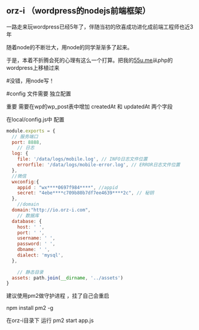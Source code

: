 ## orz-i （wordpress的nodejs前端框架）

一路走来玩wordpress已经5年了，伴随当初的欣喜成功进化成前端工程师也近3年

随着node的不断壮大，用node的同学渐渐多了起来。

于是，本着不折腾会死的心理有这么一个打算。把我的[55u.me](http://55u.me)从php的wordpress上移植过来

#没错，用node写！





#config 文件需要 独立配置


重要 需要在wp的wp_post表中增加 createdAt 和 updatedAt 两个字段

在local/config.js中 配置


```js
module.exports = {
  // 服务端口
  port: 8888,
    // 日志
  log: {
    file: '/data/logs/mobile.log', // INFO日志文件位置
    errorfile: '/data/logs/mobile-error.log', // ERROR日志文件位置
  },
  //微信
  wxconfig:{
  	appid : "wx****0697f984****", //appid
    secret: "4ebe****c709b80b7df7ee4639****2c", // 秘钥
  },
    //domain
  domain:"http://io.orz-i.com",
    // 数据库
  database: {
    host: ' ',
    port: ' ',
    username: ' ',
    password: ' ',
    dbname: ' ',
    dialect: 'mysql',
  },
 
    // 静态目录
  assets: path.join(__dirname, '../assets')
}
```

建议使用pm2做守护进程 ，挂了自己会重启

npm install pm2 -g

在orz-i目录下 运行 pm2 start app.js

 
